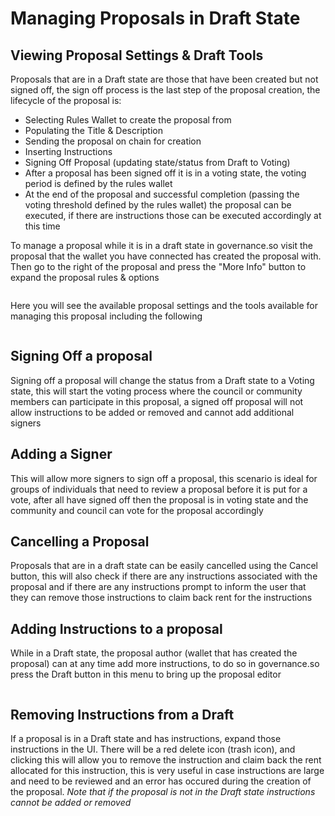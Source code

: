# Managing Proposals in Draft State

## Viewing Proposal Settings & Draft Tools&#x20;

Proposals that are in a Draft state are those that have been created but not signed off, the sign off process is the last step of the proposal creation, the lifecycle of the proposal is:

* Selecting Rules Wallet to create the proposal from
* Populating the Title & Description
* Sending the proposal on chain for creation
* Inserting Instructions
* Signing Off Proposal (updating state/status from Draft to Voting)
* After a proposal has been signed off it is in a voting state, the voting period is defined by the rules wallet
* At the end of the proposal and successful completion (passing the voting threshold defined by the rules wallet) the proposal can be executed, if there are instructions those can be executed accordingly at this time

To manage a proposal while it is in a draft state in governance.so visit the proposal that the wallet you have connected has created the proposal with. Then go to the right of the proposal and press the "More Info" button to expand the proposal rules & options

<figure><img src="../../../.gitbook/assets/Screenshot 2024-08-22 at 11.41.48 PM.png" alt=""><figcaption></figcaption></figure>

Here you will see the available proposal settings and the tools available for managing this proposal including the following

<figure><img src="../../../.gitbook/assets/Screenshot 2024-08-22 at 11.41.42 PM.png" alt=""><figcaption></figcaption></figure>

## Signing Off a proposal

Signing off a proposal will change the status from a Draft state to a Voting state, this will start the voting process where the council or community members can participate in this proposal, a signed off proposal will not allow instructions to be added or removed and cannot add additional signers

## Adding a Signer

This will allow more signers to sign off a proposal, this scenario is ideal for groups of individuals that need to review a proposal before it is put for a vote, after all have signed off then the proposal is in voting state and the community and council can vote for the proposal accordingly

## Cancelling a Proposal

Proposals that are in a draft state can be easily cancelled using the Cancel button, this will also check if there are any instructions associated with the proposal and if there are any instructions prompt to inform the user that they can remove those instructions to claim back rent for the instructions

## Adding Instructions to a proposal

While in a Draft state, the proposal author (wallet that has created the proposal) can at any time add more instructions, to do so in governance.so press the Draft button in this menu to bring up the proposal editor

<figure><img src="../../../.gitbook/assets/Screenshot 2024-08-22 at 11.46.26 PM.png" alt=""><figcaption></figcaption></figure>

## Removing Instructions from a Draft

If a proposal is in a Draft state and has instructions, expand those instructions in the UI. There will be a red delete icon (trash icon), and clicking this will allow you to remove the instruction and claim back the rent allocated for this instruction, this is very useful in case instructions are large and need to be reviewed and an error has occured during the creation of the proposal. _Note that if the proposal is not in the Draft state instructions cannot be added or removed_

<figure><img src="../../../.gitbook/assets/Screenshot 2024-08-22 at 11.19.47 PM.png" alt=""><figcaption></figcaption></figure>
